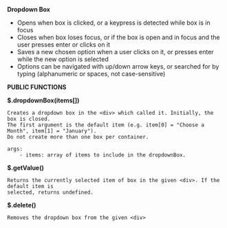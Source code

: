 <div><b>Dropdown Box</b>
<ul>
    <li>Opens when box is clicked, or a keypress is detected while box is in focus</li>
    <li>Closes when box loses focus, or if the box is open and in focus and the user presses enter or clicks on it</li>
    <li>Saves a new chosen option when a user clicks on it, or presses enter while the new option is selected</li>
    <li>Options can be navigated with up/down arrow keys, or searched for by typing (alphanumeric or spaces, not case-sensitive)</li>
</ul>
</div>
<div>
<b>PUBLIC FUNCTIONS</b>

<b>$.dropdownBox(items[])</b>

    Creates a dropdown box in the <div> which called it. Initially, the box is closed.
    The first argument is the default item (e.g. item[0] = "Choose a Month", item[1] = "January").
    Do not create more than one box per container.

    args:
        - items: array of items to include in the dropdownBox.

<b>$.getValue()</b>

    Returns the currently selected item of box in the given <div>. If the default item is
    selected, returns undefined.

<b>$.delete()</b>
    
    Removes the dropdown box from the given <div>
</div>